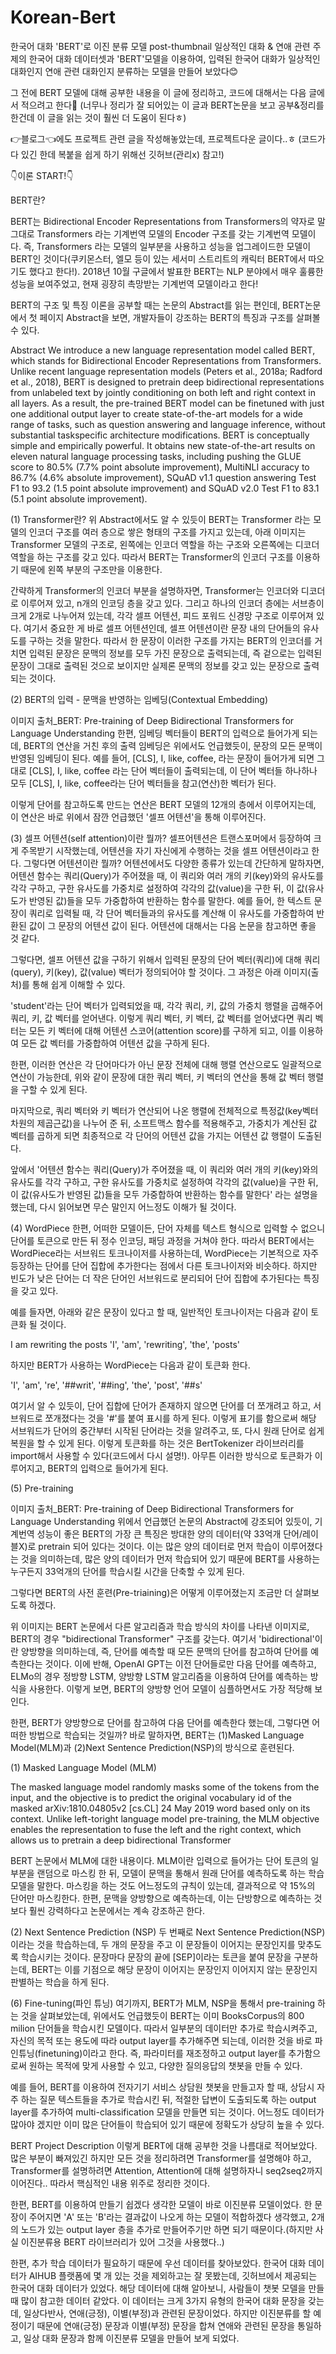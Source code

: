 # Korean-Bert
한국어 대화 'BERT'로 이진 분류 모델
post-thumbnail
일상적인 대화 & 연애 관련 주제의 한국어 대화 데이터셋과 'BERT'모델을 이용하여, 입력된 한국어 대화가 일상적인 대화인지 연애 관련 대화인지 분류하는 모델을 만들어 보았다😊

그 전에 BERT 모델에 대해 공부한 내용을 이 글에 정리하고, 코드에 대해서는 다음 글에서 적으려고 한다🥰 (너무나 정리가 잘 되어있는 이 글과 BERT논문을 보고 공부&정리를 한건데 이 글을 읽는 것이 훨씬 더 도움이 된다ㅎ)

👉블로그👈에도 프로젝트 관련 글을 작성해놓았는데, 프로젝트다운 글이다..ㅎ (코드가 다 있긴 한데 복붙을 쉽게 하기 위해선 깃허브(관리x) 참고!)


👇이론 START!👇


BERT란?

BERT는 Bidirectional Encoder Representations from Transformers의 약자로 말 그대로 Transformers 라는 기계번역 모델의 Encoder 구조를 갖는 기계번역 모델이다. 즉, Transformers 라는 모델의 일부분을 사용하고 성능을 업그레이드한 모델이 BERT인 것이다(쿠키몬스터, 엘모 등이 있는 세서미 스트리트의 캐릭터 BERT에서 따오기도 했다고 한다!). 2018년 10월 구글에서 발표한 BERT는 NLP 분야에서 매우 훌륭한 성능을 보여주었고, 현재 굉장히 촉망받는 기계번역 모델이라고 한다!

BERT의 구조 및 특징
이론을 공부할 때는 논문의 Abstract를 읽는 편인데, BERT논문에서 첫 페이지 Abstract을 보면, 개발자들이 강조하는 BERT의 특징과 구조를 살펴볼 수 있다.

Abstract
We introduce a new language representation model called BERT, which stands for Bidirectional Encoder Representations from Transformers. Unlike recent language representation models (Peters et al., 2018a; Radford et al., 2018), BERT is designed to pretrain deep bidirectional representations from unlabeled text by jointly conditioning on both left and right context in all layers. As a result, the pre-trained BERT model can be finetuned with just one additional output layer to create state-of-the-art models for a wide range of tasks, such as question answering and language inference, without substantial taskspecific architecture modifications. BERT is conceptually simple and empirically powerful. It obtains new state-of-the-art results on eleven natural language processing tasks, including pushing the GLUE score to 80.5% (7.7% point absolute improvement), MultiNLI accuracy to 86.7% (4.6% absolute improvement), SQuAD v1.1 question answering Test F1 to 93.2 (1.5 point absolute improvement) and SQuAD v2.0 Test F1 to 83.1 (5.1 point absolute improvement).

(1) Transformer란?
위 Abstract에서도 알 수 있듯이 BERT는 Transformer 라는 모델의 인코더 구조를 여러 층으로 쌓은 형태의 구조를 가지고 있는데, 아래 이미지는 Transformer 모델의 구조로, 왼쪽에는 인코더 역할을 하는 구조와 오른쪽에는 디코더 역할을 하는 구조를 갖고 있다. 따라서 BERT는 Transformer의 인코더 구조를 이용하기 때문에 왼쪽 부분의 구조만을 이용한다.


간략하게 Transformer의 인코더 부분을 설명하자면, Transformer는 인코더와 디코더로 이루어져 있고, n개의 인코딩 층을 갖고 있다. 그리고 하나의 인코더 층에는 서브층이 크게 2개로 나누어져 있는데, 각각 셀프 어텐션, 피드 포워드 신경망 구조로 이루어져 있다. 여기서 중요한 게 바로 셀프 어텐션인데, 셀프 어텐션이란 문장 내의 단어들의 유사도를 구하는 것을 말한다. 따라서 한 문장이 이러한 구조를 가지는 BERT의 인코더를 거치면 입력된 문장은 문맥의 정보를 모두 가진 문장으로 출력되는데, 즉 겉으로는 입력된 문장이 그대로 출력된 것으로 보이지만 실제론 문맥의 정보를 갖고 있는 문장으로 출력되는 것이다.

(2) BERT의 입력 - 문맥을 반영하는 임베딩(Contextual Embedding)


이미지 출처_BERT: Pre-training of Deep Bidirectional Transformers for Language Understanding
한편, 임베딩 벡터들이 BERT의 입력으로 들어가게 되는데, BERT의 연산을 거친 후의 출력 임베딩은 위에서도 언급했듯이, 문장의 모든 문맥이 반영된 임베딩이 된다. 예를 들어, [CLS], I, like, coffee, 라는 문장이 들어가게 되면 그대로 [CLS], I, like, coffee 라는 단어 벡터들이 출력되는데, 이 단어 벡터들 하나하나 모두 [CLS], I, like, coffee라는 단어 벡터들을 참고(연산)한 벡터가 된다.

이렇게 단어를 참고하도록 만드는 연산은 BERT 모델의 12개의 층에서 이루어지는데, 이 연산은 바로 위에서 잠깐 언급했던 '셀프 어텐션'을 통해 이루어진다.

(3) 셀프 어텐션(self attention)이란 뭘까?
셀프어텐션은 트랜스포머에서 등장하여 크게 주목받기 시작했는데, 어텐션을 자기 자신에게 수행하는 것을 셀프 어텐션이라고 한다. 그렇다면 어텐션이란 뭘까? 어텐션에서도 다양한 종류가 있는데 간단하게 말하자면, 어텐션 함수는 쿼리(Query)가 주어졌을 때, 이 쿼리와 여러 개의 키(key)와의 유사도를 각각 구하고, 구한 유사도를 가중치로 설정하여 각각의 값(value)을 구한 뒤, 이 값(유사도가 반영된 값)들을 모두 가중합하여 반환하는 함수를 말한다. 예를 들어, 한 텍스트 문장이 쿼리로 입력될 때, 각 단어 벡터들과의 유사도를 계산해 이 유사도를 가중합하여 반환된 값이 그 문장의 어텐션 값이 된다. 어텐션에 대해서는 다음 논문을 참고하면 좋을 것 같다.

그렇다면, 셀프 어텐션 값을 구하기 위해서 입력된 문장의 단어 벡터(쿼리)에 대해 쿼리(query), 키(key), 값(value) 벡터가 정의되어야 할 것이다. 그 과정은 아래 이미지(출처)를 통해 쉽게 이해할 수 있다.



'student'라는 단어 벡터가 입력되었을 때, 각각 쿼리, 키, 값의 가중치 행렬을 곱해주어 쿼리, 키, 값 벡터를 얻어낸다. 이렇게 쿼리 벡터, 키 벡터, 값 벡터를 얻어냈다면 쿼리 벡터는 모든 키 벡터에 대해 어텐션 스코어(attention score)를 구하게 되고, 이를 이용하여 모든 값 벡터를 가중합하여 어텐션 값을 구하게 된다.


한편, 이러한 연산은 각 단어마다가 아닌 문장 전체에 대해 행렬 연산으로도 일괄적으로 연산이 가능한데, 위와 같이 문장에 대한 쿼리 벡터, 키 벡터의 연산을 통해 값 벡터 행렬을 구할 수 있게 된다.

마지막으로, 쿼리 벡터와 키 벡터가 연산되어 나온 행렬에 전체적으로 특정값(key벡터 차원의 제곱근값)을 나누어 준 뒤, 소프트맥스 함수를 적용해주고, 가중치가 계산된 값 벡터를 곱하게 되면 최종적으로 각 단어의 어텐션 값을 가지는 어텐션 값 행렬이 도출된다.

앞에서 '어텐션 함수는 쿼리(Query)가 주어졌을 때, 이 쿼리와 여러 개의 키(key)와의 유사도를 각각 구하고, 구한 유사도를 가중치로 설정하여 각각의 값(value)을 구한 뒤, 이 값(유사도가 반영된 값)들을 모두 가중합하여 반환하는 함수를 말한다' 라는 설명을 했는데, 다시 읽어보면 무슨 말인지 어느정도 이해가 될 것이다.

(4) WordPiece
한편, 어떠한 모델이든, 단어 자체를 텍스트 형식으로 입력할 수 없으니 단어를 토큰으로 만든 뒤 정수 인코딩, 패딩 과정을 거쳐야 한다. 따라서 BERT에서는 WordPiece라는 서브워드 토크나이저를 사용하는데, WordPiece는 기본적으로 자주 등장하는 단어를 단어 집합에 추가한다는 점에서 다른 토크나이저와 비슷하다. 하지만 빈도가 낮은 단어는 더 작은 단어인 서브워드로 분리되어 단어 집합에 추가된다는 특징을 갖고 있다.

예를 들자면, 아래와 같은 문장이 있다고 할 때, 일반적인 토크나이저는 다음과 같이 토큰화 될 것이다.

I am rewriting the posts
'I', 'am', 'rewriting', 'the', 'posts'

하지만 BERT가 사용하는 WordPiece는 다음과 같이 토큰화 한다.

'I', 'am', 're', '##writ', '##ing', 'the', 'post', '##s'

여기서 알 수 있듯이, 단어 집합에 단어가 존재하지 않으면 단어를 더 쪼개려고 하고, 서브워드로 쪼개졌다는 것을 '#'를 붙여 표시를 하게 된다. 이렇게 표기를 함으로써 해당 서브워드가 단어의 중간부터 시작된 단어라는 것을 알려주고, 또, 다시 원래 단어로 쉽게 복원을 할 수 있게 된다. 이렇게 토큰화를 하는 것은 BertTokenizer 라이브러리를 import해서 사용할 수 있다(코드에서 다시 설명!). 아무튼 이러한 방식으로 토큰화가 이루어지고, BERT의 입력으로 들어가게 된다.

(5) Pre-training


이미지 출처_BERT: Pre-training of Deep Bidirectional Transformers for Language Understanding
위에서 언급했던 논문의 Abstract에 강조되어 있듯이, 기계번역 성능이 좋은 BERT의 가장 큰 특징은 방대한 양의 데이터(약 33억개 단어/레이블X)로 pretrain 되어 있다는 것이다. 이는 많은 양의 데이터로 먼저 학습이 이루어졌다는 것을 의미하는데, 많은 양의 데이터가 먼저 학습되어 있기 때문에 BERT를 사용하는 누구든지 33억개의 단어를 학습시킬 시간을 단축할 수 있게 된다.

그렇다면 BERT의 사전 훈련(Pre-triaining)은 어떻게 이루어졌는지 조금만 더 살펴보도록 하겠다.



위 이미지는 BERT 논문에서 다른 알고리즘과 학습 방식의 차이를 나타낸 이미지로, BERT의 경우 "bidirectional Transformer" 구조를 갖는다. 여기서 'bidirectional'이란 양방향을 의미하는데, 즉, 단어를 예측할 때 모든 문맥의 단어를 참고하여 단어를 예측한다는 것이다. 이에 반해, OpenAI GPT는 이전 단어들로만 다음 단어를 예측하고, ELMo의 경우 정방향 LSTM, 양방향 LSTM 알고리즘을 이용하여 단어를 예측하는 방식을 사용한다. 이렇게 보면, BERT의 양방향 언어 모델이 심플하면서도 가장 적당해 보인다.

한편, BERT가 양방향으로 단어를 참고하여 다음 단어를 예측한다 했는데, 그렇다면 어떠한 방법으로 학습되는 것일까? 바로 말하자면, BERT는 (1)Masked Language Model(MLM)과 (2)Next Sentence Prediction(NSP)의 방식으로 훈련된다.

(1) Masked Language Model (MLM)

The masked language model randomly masks some of the tokens from the input, and the objective is to predict the original vocabulary id of the masked arXiv:1810.04805v2 [cs.CL] 24 May 2019 word based only on its context. Unlike left-toright language model pre-training, the MLM objective enables the representation to fuse the left and the right context, which allows us to pretrain a deep bidirectional Transformer

BERT 논문에서 MLM에 대한 내용이다. MLM이란 입력으로 들어가는 단어 토큰의 일부분을 랜덤으로 마스킹 한 뒤, 모델이 문맥을 통해서 원래 단어를 예측하도록 하는 학습 모델을 말한다. 마스킹을 하는 것도 어느정도의 규칙이 있는데, 결과적으로 약 15%의 단어만 마스킹한다. 한편, 문맥을 양방향으로 예측하는데, 이는 단방향으로 예측하는 것보다 훨씬 강력하다고 논문에서는 계속 강조하곤 한다.

(2) Next Sentence Prediction (NSP)
두 번째로 Next Sentence Prediction(NSP)이라는 것을 학습하는데, 두 개의 문장을 주고 이 문장들이 이어지는 문장인지를 맞추도록 학습시키는 것이다. 문장마다 문장의 끝에 [SEP]이라는 토큰을 붙여 문장을 구분하는데, BERT는 이를 기점으로 해당 문장이 이어지는 문장인지 이어지지 않는 문장인지 판별하는 학습을 하게 된다.

(6) Fine-tuning(파인 튜닝)
여기까지, BERT가 MLM, NSP을 통해서 pre-training 하는 것을 살펴보았는데, 위에서도 언급했듯이 BERT는 이미 BooksCorpus의 800 milion 단어들을 학습시킨 모델이다. 따라서 일부분의 데이터만 추가로 학습시켜주고, 자신의 목적 또는 용도에 따라 output layer를 추가해주면 되는데, 이러한 것을 바로 파인튜닝(finetuning)이라고 한다. 즉, 파라미터를 재조정하고 output layer를 추가함으로써 원하는 목적에 맞게 사용할 수 있고, 다양한 질의응답의 챗봇을 만들 수 있다.

예를 들어, BERT를 이용하여 전자기기 서비스 상담원 챗봇을 만들고자 할 때, 상담시 자주 하는 질문 텍스트들을 추가로 학습시킨 뒤, 적절한 답변이 도출되도록 하는 output layer를 추가하여 multi-classification 모델을 만들면 되는 것이다. 어느정도 데이터가 많아야 겠지만 이미 많은 단어들이 학습되어 있기 때문에 정확도가 상당히 높을 수 있다.



BERT Project Description
이렇게 BERT에 대해 공부한 것을 나름대로 적어보았다. 많은 부분이 빠져있긴 하지만 모든 것을 정리하려면 Transformer를 설명해야 하고, Transformer를 설명하려면 Attention, Attention에 대해 설명하자니 seq2seq2까지 이어진다.. 따라서 핵심적인 내용 위주로 정리한 것이다.

한편, BERT를 이용하여 만들기 쉽겠다 생각한 모델이 바로 이진분류 모델이었다. 한 문장이 주어지면 'A' 또는 'B'라는 결과값이 나오게 하는 모델이 적합하겠다 생각했고, 2개의 노드가 있는 output layer 층을 추가로 만들어주기만 하면 되기 때문이다.(하지만 사실 이진분류용 BERT 라이브러리가 있어 그것을 사용했다..)

한편, 추가 학습 데이터가 필요하기 때문에 우선 데이터를 찾아보았다. 한국어 대화 데이터가 AIHUB 플랫폼에 몇 개 있는 것을 제외하고는 잘 못봤는데, 깃허브에서 제공되는 한국어 대화 데이터가 있었다. 해당 데이터에 대해 알아보니, 사람들이 챗봇 모델을 만들 때 많이 참고한 데이터 같았다. 이 데이터는 크게 3가지 유형의 한국어 대화 문장을 갖는데, 일상다반사, 연애(긍정), 이별(부정)과 관련된 문장이었다. 하지만 이진분류를 할 예정이기 때문에 연애(긍정) 문장과 이별(부정) 문장을 합쳐 연애와 관련된 문장을 통일하고, 일상 대화 문장과 함께 이진분류 모델을 만들어 보게 되었다.

